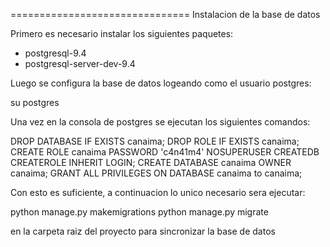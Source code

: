 ===============================
Instalacion de la base de datos

Primero es necesario instalar los siguientes paquetes:

- postgresql-9.4
- postgresql-server-dev-9.4

Luego se configura la base de datos logeando como el usuario postgres:

su postgres

Una vez en la consola de postgres se ejecutan los siguientes comandos:

DROP DATABASE IF EXISTS canaima;
DROP ROLE IF EXISTS canaima;
CREATE ROLE canaima PASSWORD 'c4n41m4' NOSUPERUSER CREATEDB CREATEROLE INHERIT LOGIN;
CREATE DATABASE canaima OWNER canaima;
GRANT ALL PRIVILEGES ON DATABASE canaima to canaima;

Con esto es suficiente, a continuacion lo unico necesario sera ejecutar:

python manage.py makemigrations
python manage.py migrate 

en la carpeta raiz del proyecto para sincronizar la base de datos
